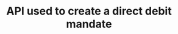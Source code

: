 ---
title: API used to create a direct debit mandate
api:
  file: stagingadfincom-apidocspublic-apis.json
  operationId: create
hidden: false
---